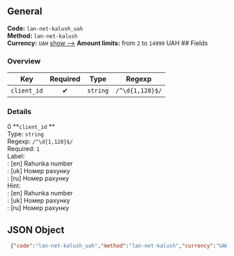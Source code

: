 ## General 
**Code:** `lan-net-kalush_uah`  
**Method:** `lan-net-kalush`  
**Currency:** `UAH` [show -->]() 
**Amount limits:** from `2`  to `14999`  UAH ## Fields 
### Overview 
|Key|Required|Type|Regexp| 
|:---:|:---:|:---:|:---:| 
|`client_id` |✔ |`string` |`/^\d{1,128}$/` | 
 
### Details 
0 **`client_id` **  
Type: `string`  
Regexp: `/^\d{1,128}$/`  
Required: `1`  
Label:  
: [en] Rahunka number  
: [uk] Номер рахунку  
: [ru] Номер рахунку  
Hint:  
: [en] Rahunka number  
: [uk] Номер рахунку  
: [ru] Номер рахунку  
## JSON Object 
```json
 {"code":"lan-net-kalush_uah","method":"lan-net-kalush","currency":"UAH","fields":[{"key":"client_id","type":"string","label":{"en":"Rahunka number","uk":"\u041d\u043e\u043c\u0435\u0440 \u0440\u0430\u0445\u0443\u043d\u043a\u0443","ru":"\u041d\u043e\u043c\u0435\u0440 \u0440\u0430\u0445\u0443\u043d\u043a\u0443"},"regexp":"\/^\\d{1,128}$\/","required":true,"position":1,"hint":{"en":"Rahunka number","uk":"\u041d\u043e\u043c\u0435\u0440 \u0440\u0430\u0445\u0443\u043d\u043a\u0443","ru":"\u041d\u043e\u043c\u0435\u0440 \u0440\u0430\u0445\u0443\u043d\u043a\u0443"},"example":"2077"}],"amount_min":2,"amount_max":14999}```  

